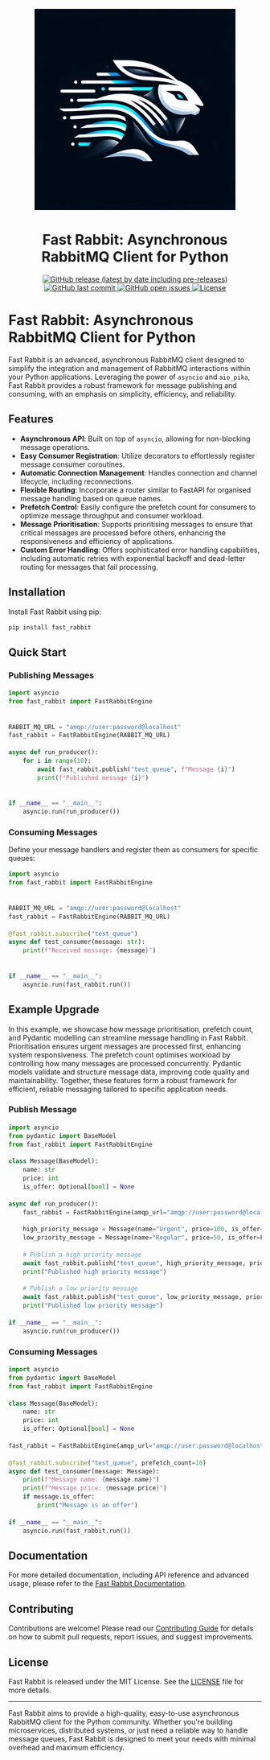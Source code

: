 <p align="center">
  <img src="./assets/logo.png" alt="Fast Rabbit Logo" width="400"/>
</p>

<h1 align="center">Fast Rabbit: Asynchronous RabbitMQ Client for Python</h1>

<p align="center">
  <a href="https://github.com/shaunbarney/fast_rabbit/releases">
    <img src="https://img.shields.io/github/v/release/shaunbarney/fast_rabbit?include_prereleases&style=flat-square" alt="GitHub release (latest by date including pre-releases)">
  </a>
  <a href="https://github.com/shaunbarney/fast_rabbit/commits/main">
    <img src="https://img.shields.io/github/last-commit/shaunbarney/fast_rabbit?style=flat-square" alt="GitHub last commit">
  </a>
  <a href="https://github.com/shaunbarney/fast_rabbit/issues">
    <img src="https://img.shields.io/github/issues-raw/shaunbarney/fast_rabbit?style=flat-square" alt="GitHub open issues">
  </a>
  <a href="https://github.com/shaunbarney/fast_rabbit/blob/main/LICENSE">
    <img src="https://img.shields.io/github/license/shaunbarney/fast_rabbit?style=flat-square" alt="License">
  </a>
</p>

# Fast Rabbit: Asynchronous RabbitMQ Client for Python

Fast Rabbit is an advanced, asynchronous RabbitMQ client designed to simplify the integration and management of RabbitMQ interactions within your Python applications. Leveraging the power of `asyncio` and `aio_pika`, Fast Rabbit provides a robust framework for message publishing and consuming, with an emphasis on simplicity, efficiency, and reliability.

## Features

- **Asynchronous API**: Built on top of `asyncio`, allowing for non-blocking message operations.
- **Easy Consumer Registration**: Utilize decorators to effortlessly register message consumer coroutines.
- **Automatic Connection Management**: Handles connection and channel lifecycle, including reconnections.
- **Flexible Routing**: Incorporate a router similar to FastAPI for organised message handling based on queue names.
- **Prefetch Control**: Easily configure the prefetch count for consumers to optimize message throughput and consumer workload.
- **Message Prioritisation**: Supports prioritising messages to ensure that critical messages are processed before others, enhancing the responsiveness and efficiency of applications.
- **Custom Error Handling**: Offers sophisticated error handling capabilities, including automatic retries with exponential backoff and dead-letter routing for messages that fail processing.

## Installation

Install Fast Rabbit using pip:

```bash
pip install fast_rabbit
```

## Quick Start

### Publishing Messages

```python
import asyncio
from fast_rabbit import FastRabbitEngine


RABBIT_MQ_URL = "amqp://user:password@localhost"
fast_rabbit = FastRabbitEngine(RABBIT_MQ_URL)

async def run_producer():
    for i in range(10):
        await fast_rabbit.publish("test_queue", f"Message {i}")
        print(f"Published message {i}")


if __name__ == "__main__":
    asyncio.run(run_producer())
```

### Consuming Messages

Define your message handlers and register them as consumers for specific queues:

```python
import asyncio
from fast_rabbit import FastRabbitEngine


RABBIT_MQ_URL = "amqp://user:password@localhost"
fast_rabbit = FastRabbitEngine(RABBIT_MQ_URL)

@fast_rabbit.subscribe("test_queue")
async def test_consumer(message: str):
    print(f"Received message: {message}")


if __name__ == "__main__":
    asyncio.run(fast_rabbit.run())
```

## Example Upgrade

In this example, we showcase how message prioritisation, prefetch count, and Pydantic modelling can streamline message handling in Fast Rabbit. Prioritisation ensures urgent messages are processed first, enhancing system responsiveness. The prefetch count optimises workload by controlling how many messages are processed concurrently. Pydantic models validate and structure message data, improving code quality and maintainability. Together, these features form a robust framework for efficient, reliable messaging tailored to specific application needs.

### Publish Message

```python
import asyncio
from pydantic import BaseModel
from fast_rabbit import FastRabbitEngine

class Message(BaseModel):
    name: str
    price: int
    is_offer: Optional[bool] = None

async def run_producer():
    fast_rabbit = FastRabbitEngine(amqp_url="amqp://user:password@localhost")
    
    high_priority_message = Message(name="Urgent", price=100, is_offer=True)
    low_priority_message = Message(name="Regular", price=50, is_offer=False)
    
    # Publish a high priority message
    await fast_rabbit.publish("test_queue", high_priority_message, priority=5)
    print("Published high priority message")
    
    # Publish a low priority message
    await fast_rabbit.publish("test_queue", low_priority_message, priority=1)
    print("Published low priority message")

if __name__ == "__main__":
    asyncio.run(run_producer())
```

### Consuming Messages

```python
import asyncio
from pydantic import BaseModel
from fast_rabbit import FastRabbitEngine

class Message(BaseModel):
    name: str
    price: int
    is_offer: Optional[bool] = None

fast_rabbit = FastRabbitEngine(amqp_url="amqp://user:password@localhost")

@fast_rabbit.subscribe("test_queue", prefetch_count=10)
async def test_consumer(message: Message):
    print(f"Message name: {message.name}")
    print(f"Message price: {message.price}")
    if message.is_offer:
        print("Message is an offer")

if __name__ == "__main__":
    asyncio.run(fast_rabbit.run())
```
## Documentation

For more detailed documentation, including API reference and advanced usage, please refer to the [Fast Rabbit Documentation](./documentation/DOCUMENTATION.md).

## Contributing

Contributions are welcome! Please read our [Contributing Guide](./documentation/CONTRIBUTING.md) for details on how to submit pull requests, report issues, and suggest improvements.

## License

Fast Rabbit is released under the MIT License. See the [LICENSE](LICENSE) file for more details.

---

Fast Rabbit aims to provide a high-quality, easy-to-use asynchronous RabbitMQ client for the Python community. Whether you're building microservices, distributed systems, or just need a reliable way to handle message queues, Fast Rabbit is designed to meet your needs with minimal overhead and maximum efficiency.
